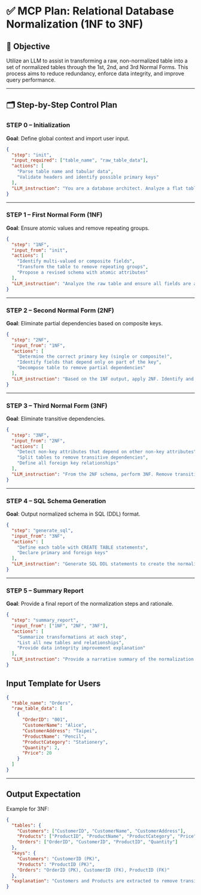 # ✅ MCP Plan: Relational Database Normalization (1NF to 3NF)

## 🎯 Objective
Utilize an LLM to assist in transforming a raw, non-normalized table into a set of normalized tables through the 1st, 2nd, and 3rd Normal Forms. This process aims to reduce redundancy, enforce data integrity, and improve query performance.

---

## 🗂 Step-by-Step Control Plan

### STEP 0 – Initialization
**Goal**: Define global context and import user input.

```json
{
  "step": "init",
  "input_required": ["table_name", "raw_table_data"],
  "actions": [
    "Parse table name and tabular data",
    "Validate headers and identify possible primary keys"
  ],
  "LLM_instruction": "You are a database architect. Analyze a flat table and prepare it for normalization up to 3NF."
}
```

---

### STEP 1 – First Normal Form (1NF)
**Goal**: Ensure atomic values and remove repeating groups.

```json
{
  "step": "1NF",
  "input_from": "init",
  "actions": [
    "Identify multi-valued or composite fields",
    "Transform the table to remove repeating groups",
    "Propose a revised schema with atomic attributes"
  ],
  "LLM_instruction": "Analyze the raw table and ensure all fields are atomic (1NF). Return a new table with no repeating groups or nested attributes."
}
```

---

### STEP 2 – Second Normal Form (2NF)
**Goal**: Eliminate partial dependencies based on composite keys.

```json
{
  "step": "2NF",
  "input_from": "1NF",
  "actions": [
    "Determine the correct primary key (single or composite)",
    "Identify fields that depend only on part of the key",
    "Decompose table to remove partial dependencies"
  ],
  "LLM_instruction": "Based on the 1NF output, apply 2NF. Identify and isolate partial dependencies into separate tables and define appropriate keys."
}
```

---

### STEP 3 – Third Normal Form (3NF)
**Goal**: Eliminate transitive dependencies.

```json
{
  "step": "3NF",
  "input_from": "2NF",
  "actions": [
    "Detect non-key attributes that depend on other non-key attributes",
    "Split tables to remove transitive dependencies",
    "Define all foreign key relationships"
  ],
  "LLM_instruction": "From the 2NF schema, perform 3NF. Remove transitive dependencies and generate final table definitions with keys."
}
```

---

### STEP 4 – SQL Schema Generation
**Goal**: Output normalized schema in SQL (DDL) format.

```json
{
  "step": "generate_sql",
  "input_from": "3NF",
  "actions": [
    "Define each table with CREATE TABLE statements",
    "Declare primary and foreign keys"
  ],
  "LLM_instruction": "Generate SQL DDL statements to create the normalized schema from step 3NF."
}
```

---

### STEP 5 – Summary Report
**Goal**: Provide a final report of the normalization steps and rationale.

```json
{
  "step": "summary_report",
  "input_from": ["1NF", "2NF", "3NF"],
  "actions": [
    "Summarize transformations at each step",
    "List all new tables and relationships",
    "Provide data integrity improvement explanation"
  ],
  "LLM_instruction": "Provide a narrative summary of the normalization process, including the reasoning behind table splits and integrity enforcement."
}
```

## Input Template for Users

```json
{
  "table_name": "Orders",
  "raw_table_data": [
    {
      "OrderID": "001",
      "CustomerName": "Alice",
      "CustomerAddress": "Taipei",
      "ProductName": "Pencil",
      "ProductCategory": "Stationery",
      "Quantity": 2,
      "Price": 20
    }
  ]
}
```

---

## Output Expectation

Example for 3NF:

```json
{
  "tables": {
    "Customers": ["CustomerID", "CustomerName", "CustomerAddress"],
    "Products": ["ProductID", "ProductName", "ProductCategory", "Price"],
    "Orders": ["OrderID", "CustomerID", "ProductID", "Quantity"]
  },
  "keys": {
    "Customers": "CustomerID (PK)",
    "Products": "ProductID (PK)",
    "Orders": "OrderID (PK), CustomerID (FK), ProductID (FK)"
  },
  "explanation": "Customers and Products are extracted to remove transitive dependencies. Orders now references both."
}
```


